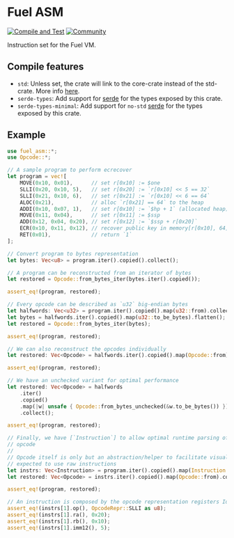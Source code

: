 # Fuel ASM

[![Compile and Test](https://github.com/FuelLabs/fuel-asm/actions/workflows/cargo_test.yml/badge.svg)](https://github.com/FuelLabs/fuel-asm/actions/workflows/cargo_test.yml)
[![Community](https://img.shields.io/badge/chat%20on-discord-orange?&logo=discord&logoColor=ffffff&color=7389D8&labelColor=6A7EC2)](https://discord.gg/xfpK4Pe)

Instruction set for the Fuel VM.

## Compile features

- `std`: Unless set, the crate will link to the core-crate instead of the std-crate. More info [here](https://docs.rust-embedded.org/book/intro/no-std.html).
- `serde-types`: Add support for [serde](https://crates.io/crates/serde) for the types exposed by this crate.
- `serde-types-minimal`: Add support for `no-std` [serde](https://crates.io/crates/serde) for the types exposed by this crate.

## Example

```rust
use fuel_asm::*;
use Opcode::*;

// A sample program to perform ecrecover
let program = vec![
    MOVE(0x10, 0x01),      // set r[0x10] := $one
    SLLI(0x20, 0x10, 5),   // set r[0x20] := `r[0x10] << 5 == 32`
    SLLI(0x21, 0x10, 6),   // set r[0x21] := `r[0x10] << 6 == 64`
    ALOC(0x21),            // alloc `r[0x21] == 64` to the heap
    ADDI(0x10, 0x07, 1),   // set r[0x10] := `$hp + 1` (allocated heap)
    MOVE(0x11, 0x04),      // set r[0x11] := $ssp
    ADD(0x12, 0x04, 0x20), // set r[0x12] := `$ssp + r[0x20]`
    ECR(0x10, 0x11, 0x12), // recover public key in memory[r[0x10], 64]
    RET(0x01),             // return `1`
];

// Convert program to bytes representation
let bytes: Vec<u8> = program.iter().copied().collect();

// A program can be reconstructed from an iterator of bytes
let restored = Opcode::from_bytes_iter(bytes.iter().copied());

assert_eq!(program, restored);

// Every opcode can be described as `u32` big-endian bytes
let halfwords: Vec<u32> = program.iter().copied().map(u32::from).collect();
let bytes = halfwords.iter().copied().map(u32::to_be_bytes).flatten();
let restored = Opcode::from_bytes_iter(bytes);

assert_eq!(program, restored);

// We can also reconstruct the opcodes individually
let restored: Vec<Opcode> = halfwords.iter().copied().map(Opcode::from).collect();

assert_eq!(program, restored);

// We have an unchecked variant for optimal performance
let restored: Vec<Opcode> = halfwords
    .iter()
    .copied()
    .map(|w| unsafe { Opcode::from_bytes_unchecked(&w.to_be_bytes()) })
    .collect();

assert_eq!(program, restored);

// Finally, we have [`Instruction`] to allow optimal runtime parsing of the components of the
// opcode
//
// Opcode itself is only but an abstraction/helper to facilitate visualization, but the VM is
// expected to use raw instructions
let instrs: Vec<Instruction> = program.iter().copied().map(Instruction::from).collect();
let restored: Vec<Opcode> = instrs.iter().copied().map(Opcode::from).collect();

assert_eq!(program, restored);

// An instruction is composed by the opcode representation registers Id and immediate values
assert_eq!(instrs[1].op(), OpcodeRepr::SLLI as u8);
assert_eq!(instrs[1].ra(), 0x20);
assert_eq!(instrs[1].rb(), 0x10);
assert_eq!(instrs[1].imm12(), 5);
```

